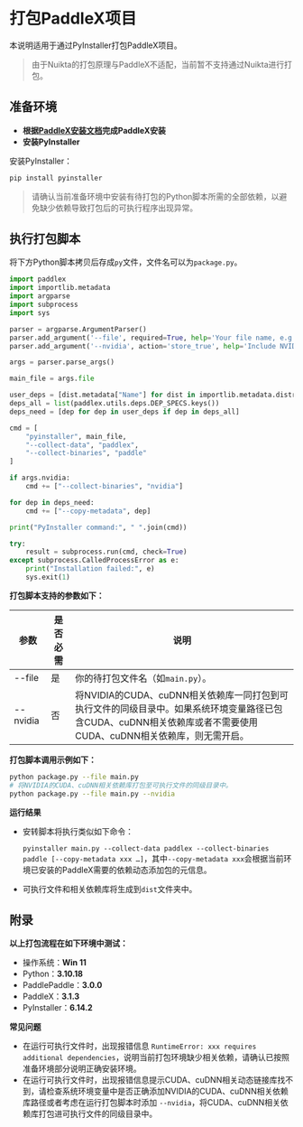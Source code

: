 # 打包PaddleX项目

本说明适用于通过PyInstaller打包PaddleX项目。

> 由于Nuikta的打包原理与PaddleX不适配，当前暂不支持通过Nuikta进行打包。

## 准备环境

- **根据[PaddleX安装文档](../installation/installation.md)完成PaddleX安装**
- **安装PyInstaller**

安装PyInstaller：

```bash
pip install pyinstaller
```

> 请确认当前准备环境中安装有待打包的Python脚本所需的全部依赖，以避免缺少依赖导致打包后的可执行程序出现异常。

## 执行打包脚本

将下方Python脚本拷贝后存成`py`文件，文件名可以为`package.py`。

```python
import paddlex
import importlib.metadata
import argparse
import subprocess
import sys

parser = argparse.ArgumentParser()
parser.add_argument('--file', required=True, help='Your file name, e.g. main.py.')
parser.add_argument('--nvidia', action='store_true', help='Include NVIDIA CUDA and cuDNN dependencies.')

args = parser.parse_args()

main_file = args.file

user_deps = [dist.metadata["Name"] for dist in importlib.metadata.distributions()]
deps_all = list(paddlex.utils.deps.DEP_SPECS.keys())
deps_need = [dep for dep in user_deps if dep in deps_all]

cmd = [
    "pyinstaller", main_file,
    "--collect-data", "paddlex",
    "--collect-binaries", "paddle"
]

if args.nvidia:
    cmd += ["--collect-binaries", "nvidia"]

for dep in deps_need:
    cmd += ["--copy-metadata", dep]

print("PyInstaller command:", " ".join(cmd))

try:
    result = subprocess.run(cmd, check=True)
except subprocess.CalledProcessError as e:
    print("Installation failed:", e)
    sys.exit(1)
```


**打包脚本支持的参数如下：**

| 参数         | 是否必需 | 说明                                                                                                               |
|--------------|------------------------------------------------------------------------------------------------------------------------------|---------|
| --file   | 是     | 你的待打包文件名（如`main.py`）。
| --nvidia     | 否     | 将NVIDIA的CUDA、cuDNN相关依赖库一同打包到可执行文件的同级目录中。如果系统环境变量路径已包含CUDA、cuDNN相关依赖库或者不需要使用CUDA、cuDNN相关依赖库，则无需开启。

**打包脚本调用示例如下：**

```bash
python package.py --file main.py
# 将NVIDIA的CUDA、cuDNN相关依赖库打包至可执行文件的同级目录中。
python package.py --file main.py --nvidia
```

**运行结果**

- 安转脚本将执行类似如下命令：

    `pyinstaller main.py --collect-data paddlex --collect-binaries paddle [--copy-metadata xxx …]`，其中`--copy-metadata xxx`会根据当前环境已安装的PaddleX需要的依赖动态添加包的元信息。

- 可执行文件和相关依赖库将生成到`dist`文件夹中。

## 附录

**以上打包流程在如下环境中测试：**

- 操作系统：**Win 11**
- Python：**3.10.18**
- PaddlePaddle：**3.0.0**
- PaddleX：**3.1.3**
- PyInstaller：**6.14.2**

**常见问题**

- 在运行可执行文件时，出现报错信息 `RuntimeError: xxx requires additional dependencies`，说明当前打包环境缺少相关依赖，请确认已按照准备环境部分说明正确安装环境。
- 在运行可执行文件时，出现报错信息提示CUDA、cuDNN相关动态链接库找不到，请检查系统环境变量中是否正确添加NVIDIA的CUDA、cuDNN相关依赖库路径或者考虑在运行打包脚本时添加 `--nvidia`，将CUDA、cuDNN相关依赖库打包进可执行文件的同级目录中。

